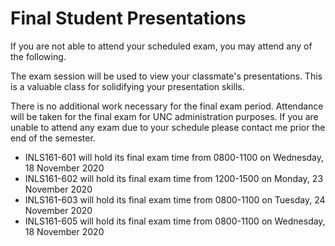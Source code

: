 # Final Student Presentations

If you are not able to attend your scheduled exam, you may attend any of the following.

The exam session will be used to view your classmate's presentations. This is a valuable class for solidifying
your presentation skills.

There is no additional work necessary for the final exam period. Attendance will be taken for the final exam for UNC administration purposes. If you are unable to attend any exam due to your schedule please contact me prior the end of the semester.

* INLS161-601 will hold its final exam time from 0800-1100 on Wednesday, 18 November 2020
* INLS161-602 will hold its final exam time from 1200-1500 on Monday, 23 November 2020
* INLS161-603 will hold its final exam time from 0800-1100 on Tuesday, 24 November 2020
* INLS161-605 will hold its final exam time from 0800-1100 on Wednesday, 18 November 2020
